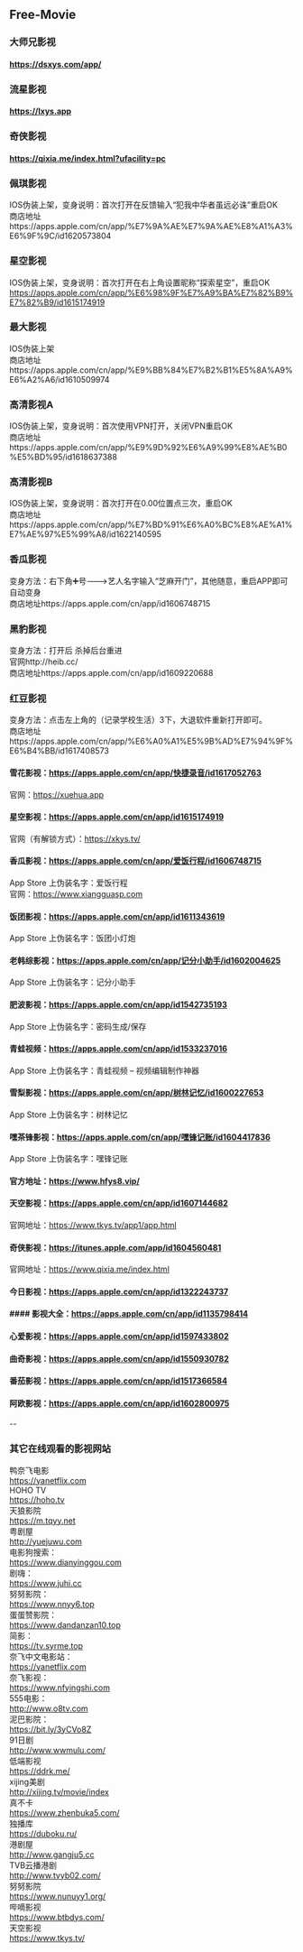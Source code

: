 ## Free-Movie


### 大师兄影视
#### https://dsxys.com/app/


### 流星影视
#### https://lxys.app


### 奇侠影视
#### https://qixia.me/index.html?ufacility=pc

### 佩琪影视
IOS伪装上架，变身说明：首次打开在反馈输入“犯我中华者虽远必诛”重启OK<br>
商店地址https://apps.apple.com/cn/app/%E7%9A%AE%E7%9A%AE%E8%A1%A3%E6%9F%9C/id1620573804

### 星空影视
IOS伪装上架，变身说明：首次打开在右上角设置昵称“探索星空”，重启OK<br>
https://apps.apple.com/cn/app/%E6%98%9F%E7%A9%BA%E7%82%B9%E7%82%B9/id1615174919

### 最大影视
IOS伪装上架<br>
商店地址https://apps.apple.com/cn/app/%E9%BB%84%E7%B2%B1%E5%8A%A9%E6%A2%A6/id1610509974

### 高清影视A
IOS伪装上架，变身说明：首次使用VPN打开，关闭VPN重启OK<br>
商店地址https://apps.apple.com/cn/app/%E9%9D%92%E6%A9%99%E8%AE%B0%E5%BD%95/id1618637388

### 高清影视B
IOS伪装上架，变身说明：首次打开在0.00位置点三次，重启OK<br>
商店地址https://apps.apple.com/cn/app/%E7%BD%91%E6%A0%BC%E8%AE%A1%E7%AE%97%E5%99%A8/id1622140595

### 香瓜影视 <br>
变身方法：右下角➕号--->艺人名字输入“芝麻开门”，其他随意，重启APP即可自动变身<br>
商店地址https://apps.apple.com/cn/app/id1606748715

### 黑豹影视 <br>
变身方法：打开后 杀掉后台重进<br>
官网http://heib.cc/<br>
商店地址https://apps.apple.com/cn/app/id1609220688

### 红豆影视 <br>
变身方法：点击左上角的（记录学校生活）3下，大退软件重新打开即可。<br>
商店地址https://apps.apple.com/cn/app/%E6%A0%A1%E5%9B%AD%E7%94%9F%E6%B4%BB/id1617408573



#### 雪花影视：https://apps.apple.com/cn/app/快捷录音/id1617052763<br>
官网：https://xuehua.app<br>
#### 星空影视：https://apps.apple.com/cn/app/id1615174919<br>
官网（有解锁方式）：https://xkys.tv/<br>
#### 香瓜影视：https://apps.apple.com/cn/app/爱饭行程/id1606748715<br>
App Store 上伪装名字：爱饭行程 <br>
官网：https://www.xiangguasp.com<br>
#### 饭团影视：https://apps.apple.com/cn/app/id1611343619 <br>
App Store 上伪装名字：饭团小灯炮<br>
#### 老韩综影视：https://apps.apple.com/cn/app/记分小助手/id1602004625 <br>
App Store 上伪装名字：记分小助手   <br>
#### 肥波影视：https://apps.apple.com/cn/app/id1542735193 <br>
App Store 上伪装名字：密码生成/保存 <br>  
#### 青蛙视频：https://apps.apple.com/cn/app/id1533237016 <br>
App Store 上伪装名字：青蛙视频 – 视频编辑制作神器   <br>
#### 雪梨影视：https://apps.apple.com/cn/app/树林记忆/id1600227653 <br>
App Store 上伪装名字：树林记忆   <br>
#### 嘿茶锋影视：https://apps.apple.com/cn/app/嘿锋记账/id1604417836 <br>
App Store 上伪装名字：嘿锋记账 <br>
#### 官方地址：https://www.hfys8.vip/   <br>
#### 天空影视：https://apps.apple.com/cn/app/id1607144682 <br>
官网地址：https://www.tkys.tv/app1/app.html   <br>
#### 奇侠影视：https://itunes.apple.com/app/id1604560481 <br>
官网地址：https://www.qixia.me/index.html   <br>
#### 今日影视：https://apps.apple.com/cn/app/id1322243737 <br>
#### #### 影视大全：https://apps.apple.com/cn/app/id1135798414 <br>
#### 心爱影视：https://apps.apple.com/cn/app/id1597433802 <br>
#### 曲奇影视：https://apps.apple.com/cn/app/id1550930782 <br>
#### 番茄影视：https://apps.apple.com/cn/app/id1517366584 <br>
#### 阿欧影视：https://apps.apple.com/cn/app/id1602800975 <br>
--
### 其它在线观看的影视网站

鸭奈飞电影<br>
https://yanetflix.com<br>
HOHO TV<br>
https://hoho.tv<br>
天狼影院<br>
https://m.tqyy.net<br>
粤剧屋<br>
http://yuejuwu.com<br>
电影狗搜索：<br>
https://www.dianyinggou.com<br>
剧嗨：<br>
https://www.juhi.cc<br>
努努影院：<br>
https://www.nnyy6.top<br>
蛋蛋赞影院：<br>
https://www.dandanzan10.top<br>
简影：<br>
https://tv.syrme.top<br>
奈飞中文电影站：<br>
https://yanetflix.com<br>
奈飞影视：<br>
https://www.nfyingshi.com<br>
555电影：<br>
http://www.o8tv.com<br>
泥巴影院：<br>
https://bit.ly/3yCVo8Z <br>
91日剧<br>
http://www.wwmulu.com/<br>
低端影视<br>
https://ddrk.me/<br>
xijing美剧<br>
http://xijing.tv/movie/index<br>
真不卡<br>
https://www.zhenbuka5.com/<br>
独播库<br>
https://duboku.ru/<br>
港剧屋<br>
http://www.gangju5.cc<br>
TVB云播港剧<br>
http://www.tvyb02.com/<br>
努努影院<br>
https://www.nunuyy1.org/<br>
哔嘀影视<br>
https://www.btbdys.com/<br>
天空影视<br>
https://www.tkys.tv/<br>

